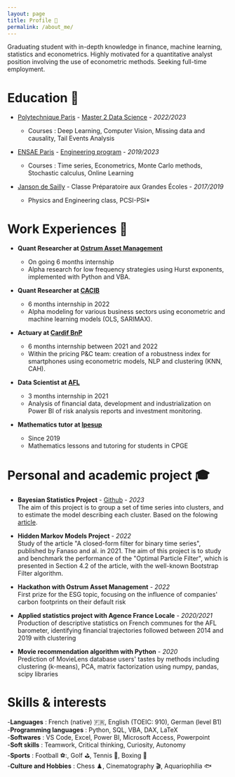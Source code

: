 ```yaml
---
layout: page
title: Profile 🚀
permalink: /about_me/
---
```


Graduating student with in-depth knowledge in finance, machine learning, statistics and econometrics. Highly motivated for a quantitative analyst position involving the use of econometric methods. Seeking full-time employment.

# Education 🏫

- [Polytechnique Paris](https://www.ip-paris.fr/en/home-en/) - [Master 2 Data Science](https://www.ip-paris.fr/en/education/masters/applied-mathematics-and-statistics-program/master-year-2-data-science) - *2022/2023* 
  - Courses : Deep Learning, Computer Vision, Missing data and causality, Tail Events Analysis
    
- [ENSAE Paris](https://www.ensae.fr) - [Engineering program](https://www.ensae.fr/en/education/ingenieur-ensae-program) - *2019/2023*
  - Courses : Time series, Econometrics, Monte Carlo methods, Stochastic calculus, Online Learning
    
- [Janson de Sailly](https://www.janson-de-sailly.fr/cpge-presentation-generale-structure/) - Classe Préparatoire aux Grandes Écoles - *2017/2019*  
  - Physics and Engineering class, PCSI-PSI* 

# Work Experiences 🏦

- **Quant Researcher at [Ostrum Asset Management](https://www.ostrum.com/fr/ostrum-en-bref)**
  - On going 6 months internship 
  - Alpha research for low frequency strategies using Hurst exponents, implemented with Python and VBA.  

- **Quant Researcher at [CACIB](https://www.ca-cib.fr/nous-connaitre)**
  - 6 months internship in 2022
  - Alpha modeling for various business sectors using econometric and machine learning models (OLS, SARIMAX).
- **Actuary at [Cardif BnP](https://www.cardif.fr/partenaires/qui-sommes-nous)**
  - 6 months internship between 2021 and 2022
  - Within the pricing P&C team: creation of a robustness index for smartphones using econometric models, NLP and clustering (KNN, CAH).  
- **Data Scientist at [AFL](https://www.agence-france-locale.fr/a-propos-de-lafl/)**
  - 3 months internship in 2021
  - Analysis of financial data, development and industrialization on Power BI of risk analysis reports and investment monitoring.

- **Mathematics tutor at [Ipesup](https://www.ipesup.fr)**
  - Since 2019
  - Mathematics lessons and tutoring for students in CPGE

# Personal and academic project 🎓

- **Bayesian Statistics Project** - [Github](https://github.com/Zaltarba/Bayesian_statistics_project.git) - *2023*  
The aim of this project is to group a set of time series into clusters, and to estimate the model describing each cluster. Based on the folowing [article](https://www.researchgate.net/publication/4756297_Model-Based_Clustering_of_Multiple_Time_Series).

- **Hidden Markov Models Project** - *2022*  
Study of the article "A closed-form filter for binary time series", published by Fanaso and al. in 2021.
The aim of this project is to study and benchmark the performance of the "Optimal Particle Filter", which is
presented in Section 4.2 of the article, with the well-known Bootstrap Filter algorithm.

- **Hackathon with Ostrum Asset Management** - *2022*  
First prize for the ESG topic, focusing on the influence of companies' carbon footprints on their default risk  

- **Applied statistics project with Agence France Locale** - *2020/2021*  
Production of descriptive statistics on French communes for the AFL barometer, identifying financial trajectories followed between 2014 and 2019 with clustering

- **Movie recommendation algorithm with Python** - *2020*  
Prediction of MovieLens database users' tastes by methods including clustering (k-means), PCA, matrix factorization using numpy, pandas, scipy libraries

# Skills & interests 

-**Languages** : French (native) 🇫🇷, English (TOEIC: 910), German (level B1)  
-**Programming languages** : Python, SQL, VBA, DAX, LaTeX  
-**Softwares** : VS Code, Excel, Power BI, Microsoft Access, Powerpoint   
-**Soft skills** : Teamwork, Critical thinking, Curiosity, Autonomy   
-**Sports** : Football ⚽:, Golf ⛳, Tennis 🎾, Boxing 🥊   
-**Culture and Hobbies** : Chess ♟️, Cinematography 🎬, Aquariophilia 🐟

